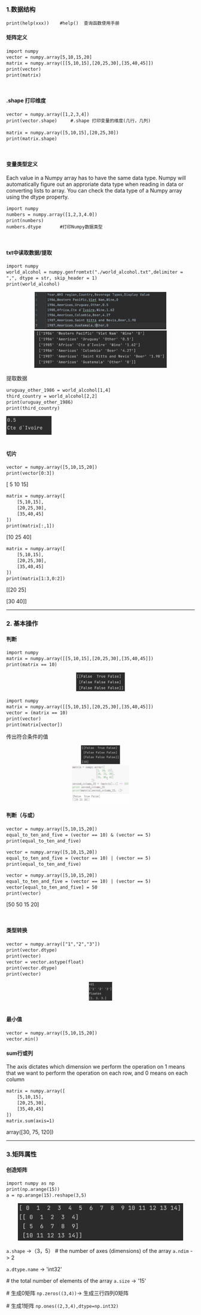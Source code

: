 

### 1.数据结构

```
print(help(xxx))    #help()  查询函数使用手册
```

#### **矩阵定义**
```
import numpy
vector = numpy.array[5,10,15,20]
matrix = numpy.array([[5,10,15],[20,25,30],[35,40,45]])
print(vector)
print(matrix)
```
<br/>

#### **.shape 打印维度**
```
vector = numpy.array([1,2,3,4])
print(vector.shape)     #.shape 打印变量的维度(几行，几列)

matrix = numpy.array([5,10,15],[20,25,30])
print(matrix.shape)
```
<br/>

#### **变量类型定义**
Each value in a Numpy array has to have the same data type.
Numpy will automatically figure out an approriate data type when reading in data or converting lists to array.
You can check the data type of a Numpy array using the dtype property.
```
import numpy
numbers = numpy.array([1,2,3,4.0])
print(numbers)
numbers.dtype       #打印Numpy数据类型
```
<br/>


#### **txt中读取数据/提取**

```
import numpy
world_alcohol = numpy.genfromtxt("./world_alcohol.txt",delimiter = ",", dtype = str, skip_header = 1)
print(world_alcohol)
```
<div align = center>


<img src = "images/2022-02-18-00-46-55.png" height = 100>

<img src = "images/2022-02-18-00-47-21.png" height = 100>
</div>

提取数据
```
uruguay_other_1986 = world_alcohol[1,4]
third_country = world_alcohol[2,2]
print(uruguay_other_1986)
print(third_country)
```
<div>
<img src = "images/2022-02-18-00-57-33.png" height = 50>
</div>
<br/>


#### **切片**

```
vector = numpy.array([5,10,15,20])
print(vector[0:3])
```
[ 5 10 15]

```
matrix = numpy.array([
    [5,10,15],
    [20,25,30],
    [35,40,45]
])
print(matrix[:,1])
```
[10 25 40]
```
matrix = numpy.array([
    [5,10,15],
    [20,25,30],
    [35,40,45]
])
print(matrix[1:3,0:2])
```

[[20 25]

 [30 40]]

 ***

### 2. 基本操作

#### **判断**
```
import numpy
matrix = numpy.array([[5,10,15],[20,25,30],[35,40,45]])
print(matrix == 10)
```
<div align = center>

<img src = 'images/2022-02-18-01-31-41.png' height = 50>
</div>

```
import numpy
matrix = numpy.array([[5,10,15],[20,25,30],[35,40,45]])
vector = (matrix == 10)
print(vector)
print(matrix[vector])
```
传出符合条件的值
<div align = center>
<img src="images/2022-02-18-01-39-02.png" height=50>
</div>

<div align = center>
<img src = 'images/2022-02-18-01-41-52.png' height=100>
</div>

#### **判断（与或）**
```
vector = numpy.array([5,10,15,20])
equal_to_ten_and_five = (vector == 10) & (vector == 5)
print(equal_to_ten_and_five)
```
```
vector = numpy.array([5,10,15,20])
equal_to_ten_and_five = (vector == 10) | (vector == 5)
print(equal_to_ten_and_five)
```
```
vector = numpy.array([5,10,15,20])
equal_to_ten_and_five = (vector == 10) | (vector == 5)
vector[equal_to_ten_and_five] = 50
print(vector)
```
[50 50 15 20]

<br/>

#### **类型转换**

```
vector = numpy.array(["1","2","3"])
print(vector.dtype)
print(vector)
vector = vector.astype(float)
print(vector.dtype)
print(vector)
```
<div align = center>
<img src='images/2022-02-18-01-51-25.png' height = 50>
</div>
<br/>

#### **最小值**
```
vector = numpy.array([5,10,15,20])
vector.min()
```

#### **sum行或列**
The axis dictates which dimension we perform the operation on
1 means that we want to perform the operation on each row, and 0 means on each column
```
matrix = numpy.array([
    [5,10,15],
    [20,25,30],
    [35,40,45]
])
matrix.sum(axis=1)
```
array([30, 75, 120])

***

### 3.矩阵属性

#### **创造矩阵**
```
import numpy as np
print(np.arange(15))
a = np.arange(15).reshape(3,5)
```
<div align = center>
<img src = 'images/2022-02-18-02-06-26.png' height = 100>
</div>

`a.shape` ->（3，5）
\# the number of axes (dimensions) of the array
`a.ndim`   -> 2 

`a.dtype.name`  -> 'int32'

\# the total number of elements of the array
`a.size` -> '15'

\# 生成0矩阵
`np.zeros((3,4))`-> 生成三行四列0矩阵

\# 生成1矩阵
`np.ones((2,3,4),dtype=np.int32)`


